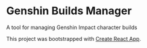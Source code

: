 # Genshin Builds Manager

A tool for managing Genshin Impact character builds

This project was bootstrapped with [Create React App](https://github.com/facebook/create-react-app).
